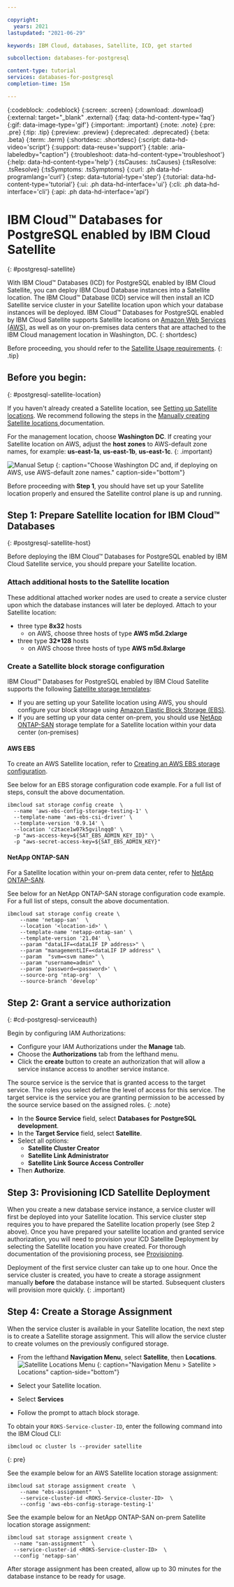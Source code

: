 ```yaml
---

copyright:
  years: 2021
lastupdated: "2021-06-29"

keywords: IBM Cloud, databases, Satellite, ICD, get started

subcollection: databases-for-postgresql

content-type: tutorial
services: databases-for-postgresql
completion-time: 15m

---
```


{:codeblock: .codeblock}
{:screen: .screen}
{:download: .download}
{:external: target="_blank" .external}
{:faq: data-hd-content-type='faq'}
{:gif: data-image-type='gif'}
{:important: .important}
{:note: .note}
{:pre: .pre}
{:tip: .tip}
{:preview: .preview}
{:deprecated: .deprecated}
{:beta: .beta}
{:term: .term}
{:shortdesc: .shortdesc}
{:script: data-hd-video='script'}
{:support: data-reuse='support'}
{:table: .aria-labeledby="caption"}
{:troubleshoot: data-hd-content-type='troubleshoot'}
{:help: data-hd-content-type='help'}
{:tsCauses: .tsCauses}
{:tsResolve: .tsResolve}
{:tsSymptoms: .tsSymptoms}
{:curl: .ph data-hd-programlang='curl'}
{:step: data-tutorial-type='step'}
{:tutorial: data-hd-content-type='tutorial'}
{:ui: .ph data-hd-interface='ui'}
{:cli: .ph data-hd-interface='cli'}
{:api: .ph data-hd-interface='api'}

# IBM Cloud™ Databases for PostgreSQL enabled by IBM Cloud Satellite
{: #postgresql-satellite}

With IBM Cloud™ Databases (ICD) for PostgreSQL enabled by IBM Cloud Satellite, you can deploy IBM Cloud Database instances into a Satellite location. The IBM Cloud™ Database (ICD) service will then install an ICD Satellite service cluster in your Satellite location upon which your database instances will be deployed.
IBM Cloud™ Databases for PostgreSQL enabled by IBM Cloud Satellite supports Satellite locations on [Amazon Web Services (AWS)](https://cloud.ibm.com/docs/satellite?topic=satellite-aws), as well as on your on-premises data centers that are attached to the IBM Cloud management location in Washington, DC.
{: shortdesc}


Before proceeding, you should refer to the [Satellite Usage requirements](/docs/satellite?topic=satellite-requirements).
{: .tip}

## Before you begin:
{: #postgresql-satellite-location}

If you haven't already created a Satellite location, see [Setting up Satellite locations](/docs/satellite?topic=satellite-locations). We recommend following the steps in the [Manually creating Satellite locations
](/docs/satellite?topic=satellite-locations#location-create) documentation.

For the management location, choose **Washington DC**. If creating your Satellite location on AWS, adjust the **host zones** to AWS-default zone names, for example: **us-east-1a**, **us-east-1b**, **us-east-1c**.
{: .important}

![Manual Setup](images/manual-setup.png)
{: caption="Choose Washington DC and, if deploying on AWS, use AWS-default zone names." caption-side="bottom"}

Before proceeding with **Step 1**, you should have set up your Satellite location properly and ensured the Satellite control plane is up and running.

## Step 1: Prepare Satellite location for IBM Cloud™ Databases
{: #postgresql-satellite-host}

Before deploying the IBM Cloud™ Databases for PostgreSQL enabled by IBM Cloud Satellite service, you should prepare your Satellite location.

### Attach additional hosts to the Satellite location

These additional attached worker nodes are used to create a service cluster upon which the database instances will later be deployed.
Attach to your Satellite location:
- three type **8x32** hosts
   - on AWS, choose three hosts of type **AWS m5d.2xlarge**
- three type **32*128** hosts
   - on AWS choose three hosts of type **AWS m5d.8xlarge**

### Create a Satellite block storage configuration

IBM Cloud™ Databases for PostgreSQL enabled by IBM Cloud Satellite supports the following [Satellite storage templates](https://cloud.ibm.com/docs/satellite?topic=satellite-sat-storage-template-ov):
- If you are setting up your Satellite location using AWS, you should configure your block storage using [Amazon Elastic Block Storage (EBS)](/docs/satellite?topic=satellite-config-storage-ebs).
- If you are setting up your data center on-prem, you should use [NetApp ONTAP-SAN](/docs/satellite?topic=satellite-config-storage-netapp) storage template for a Satellite location within your data center (on-premises)

#### AWS EBS

To create an AWS Satellite location, refer to [Creating an AWS EBS storage configuration](/docs/satellite?topic=satellite-config-storage-ebs).

See below for an EBS storage configuration code example. For a full list of steps, consult the above documentation.

```
ibmcloud sat storage config create  \
  --name 'aws-ebs-config-storage-testing-1' \
  --template-name 'aws-ebs-csi-driver' \
  --template-version '0.9.14' \
  --location 'c2tace1w07k5gvilnqq0' \
  -p "aws-access-key=${SAT_EBS_ADMIN_KEY_ID}" \
  -p "aws-secret-access-key=${SAT_EBS_ADMIN_KEY}"
```

#### NetApp ONTAP-SAN

For a Satellite location within your on-prem data center, refer to [NetApp ONTAP-SAN](/docs/satellite?topic=satellite-config-storage-netapp).

See below for an NetApp ONTAP-SAN storage configuration code example. For a full list of steps, consult the above documentation.

```
ibmcloud sat storage config create \
    --name 'netapp-san'  \
    --location '<location-id>' \
    --template-name 'netapp-ontap-san' \
    --template-version '21.04'  \
    --param "dataLIF=<dataLIF IP address>" \
    --param "managementLIF=<dataLIF IP address" \
    --param  "svm=<svm name>" \
    --param "username=admin" \
    --param 'password=<password>' \
    --source-org 'ntap-org'  \
    --source-branch 'develop'
````


## Step 2: Grant a service authorization
{: #cd-postgresql-serviceauth}

Begin by configuring IAM Authorizations:
- Configure your IAM Authorizations under the **Manage** tab.
- Choose the **Authorizations** tab from the lefthand menu.
- Click the **create** button to create an authorization that will allow a service instance access to another service instance.

The source service is the service that is granted access to the target service. The roles you select define the level of access for this service. The target service is the service you are granting permission to be accessed by the source service based on the assigned roles.
{: .note}

- In the **Source Service** field, select **Databases for PostgreSQL development**.
- In the **Target Service** field, select **Satellite**.
- Select all options:
  - **Satellite Cluster Creator**
  - **Satellite Link Administrator**
  - **Satellite Link Source Access Controller**
 - Then **Authorize**.

## Step 3: Provisioning ICD Satellite Deployment

When you create a new database service instance, a service cluster will first be deployed into your Satellite location. This service cluster step requires you to have prepared the Satellite location properly (see Step 2 above). 
Once you have prepared your satellite location and granted service authorization, you will need to provision your ICD Satellite Deployment by selecting the Satellite location you have created. For thorough documentation of the provisioning process, see [Provisioning](docs/databases-for-postgresql?topic=cloud-databases-provisioning).

Deployment of the first service cluster can take up to one hour. Once the service cluster is created, you have to create a storage assignment manually **before** the database instance will be started. Subsequent clusters will provision more quickly.
{: .important}

## Step 4: Create a Storage Assignment

When the service cluster is available in your Satellite location, the next step is to create a Satellite storage assignment. This will allow the service cluster to create volumes on the previously configured storage.

- From the lefthand **Navigation Menu**, select **Satellite**, then **Locations**.
![Satellite Locations Menu](images/sat-loc.png)
{: caption="Navigation Menu > Satellite > Locations" caption-side="bottom"}

- Select your Satellite location.
- Select **Services**
- Follow the prompt to attach block storage.

To obtain your `ROKS-Service-cluster-ID`, enter the following command into the IBM Cloud CLI:
```
ibmcloud oc cluster ls --provider satellite
```
{: pre}

See the example below for an AWS Satellite location storage assignment:
```
ibmcloud sat storage assignment create  \
    --name "ebs-assignment"  \
    --service-cluster-id <ROKS-Service-cluster-ID>  \
    --config 'aws-ebs-config-storage-testing-1'
```

See the example below for an NetApp ONTAP-SAN on-prem Satellite location storage assignment:

```
ibmcloud sat storage assignment create \
  --name "san-assignment"  \
  --service-cluster-id <ROKS-Service-cluster-ID>  \
  --config 'netapp-san'
```

After storage assignment has been created, allow up to 30 minutes for the database instance to be ready for usage.
